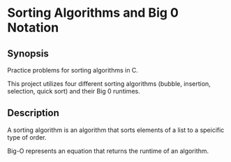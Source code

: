 # Sorting Algorithms and Big 0 Notation

## Synopsis
Practice problems for sorting algorithms in C.

This project utilizes four different sorting algorithms (bubble, insertion, selection, quick sort) and their Big 0 runtimes.

## Description
A sorting algorithm is an algorithm that sorts elements of a list to a speicific type of order. 

Big-O represents an equation that returns the runtime of an algorithm. 

